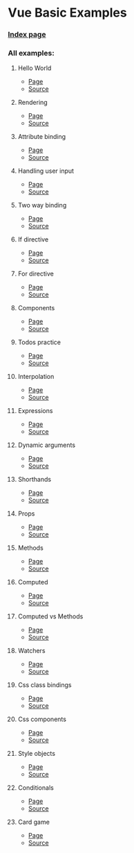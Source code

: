 # Vue Basic Examples

### [Index page](https://neczpal.github.io/vue-basics/)

### All examples:

1. Hello World
    * [Page](https://neczpal.github.io/vue-basics/01_hello_world.html)
    * [Source](https://github.com/neczpal/vue-basics/blob/master/01_hello_world.html)

1. Rendering
    * [Page](https://neczpal.github.io/vue-basics/02_rendering.html)
    * [Source](https://github.com/neczpal/vue-basics/blob/master/02_rendering.html)

1. Attribute binding
    * [Page](https://neczpal.github.io/vue-basics/03_attribute_binding.html)
    * [Source](https://github.com/neczpal/vue-basics/blob/master/03_attribute_binding.html)

1. Handling user input
    * [Page](https://neczpal.github.io/vue-basics/04_handling_user_input.html)
    * [Source](https://github.com/neczpal/vue-basics/blob/master/04_handling_user_input.html)

1. Two way binding
    * [Page](https://neczpal.github.io/vue-basics/05_two_way_binding.html)
    * [Source](https://github.com/neczpal/vue-basics/blob/master/05_two_way_binding.html)

1. If directive
    * [Page](https://neczpal.github.io/vue-basics/06_if_directive.html)
    * [Source](https://github.com/neczpal/vue-basics/blob/master/06_if_directive.html)

1. For directive
    * [Page](https://neczpal.github.io/vue-basics/07_for_directive.html)
    * [Source](https://github.com/neczpal/vue-basics/blob/master/07_for_directive.html)

1. Components
    * [Page](https://neczpal.github.io/vue-basics/08_components.html)
    * [Source](https://github.com/neczpal/vue-basics/blob/master/08_components.html)

1. Todos practice
    * [Page](https://neczpal.github.io/vue-basics/09_todos_practices.html)
    * [Source](https://github.com/neczpal/vue-basics/blob/master/09_todos_practices.html)

1. Interpolation
    * [Page](https://neczpal.github.io/vue-basics/10_interpolation.html)
    * [Source](https://github.com/neczpal/vue-basics/blob/master/10_interpolation.html)

1. Expressions
    * [Page](https://neczpal.github.io/vue-basics/11_expressions.html)
    * [Source](https://github.com/neczpal/vue-basics/blob/master/11_expressions.html)

1. Dynamic arguments
    * [Page](https://neczpal.github.io/vue-basics/12_dynamic_arguments.html)
    * [Source](https://github.com/neczpal/vue-basics/blob/master/12_dynamic_arguments.html)

1. Shorthands
    * [Page](https://neczpal.github.io/vue-basics/13_shorthands.html)
    * [Source](https://github.com/neczpal/vue-basics/blob/master/13_shorthands.html)

1. Props
    * [Page](https://neczpal.github.io/vue-basics/14_props.html)
    * [Source](https://github.com/neczpal/vue-basics/blob/master/14_props.html)

1. Methods
    * [Page](https://neczpal.github.io/vue-basics/15_methods.html)
    * [Source](https://github.com/neczpal/vue-basics/blob/master/15_methods.html)

1. Computed
    * [Page](https://neczpal.github.io/vue-basics/16_computed.html)
    * [Source](https://github.com/neczpal/vue-basics/blob/master/16_computed.html)

1. Computed vs Methods
    * [Page](https://neczpal.github.io/vue-basics/17_computed_vs_methods.html)
    * [Source](https://github.com/neczpal/vue-basics/blob/master/17_computed_vs_methods.html)

1. Watchers
    * [Page](https://neczpal.github.io/vue-basics/18_watchers.html)
    * [Source](https://github.com/neczpal/vue-basics/blob/master/18_watchers.html)

1. Css class bindings
    * [Page](https://neczpal.github.io/vue-basics/19_css_class.html)
    * [Source](https://github.com/neczpal/vue-basics/blob/master/19_css_class.html)

1. Css components
    * [Page](https://neczpal.github.io/vue-basics/20_css_components.html)
    * [Source](https://github.com/neczpal/vue-basics/blob/master/20_css_components.html)

1. Style objects
    * [Page](https://neczpal.github.io/vue-basics/21_style.html)
    * [Source](https://github.com/neczpal/vue-basics/blob/master/21_style.html)

1. Conditionals
    * [Page](https://neczpal.github.io/vue-basics/22_conditionals.html)
    * [Source](https://github.com/neczpal/vue-basics/blob/master/22_conditionals.html)

1. Card game
   * [Page](https://neczpal.github.io/vue-basics/23_card_game.html)
   * [Source](https://github.com/neczpal/vue-basics/blob/master/23_card_game.html)
   
